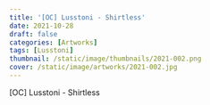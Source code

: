 ```yaml
---
title: '[OC] Lusstoni - Shirtless'
date: 2021-10-28
draft: false
categories: [Artworks]
tags: [Lusstoni]
thumbnail: /static/image/thumbnails/2021-002.png
cover: /static/image/artworks/2021-002.jpg
---
```

[OC] Lusstoni - Shirtless
